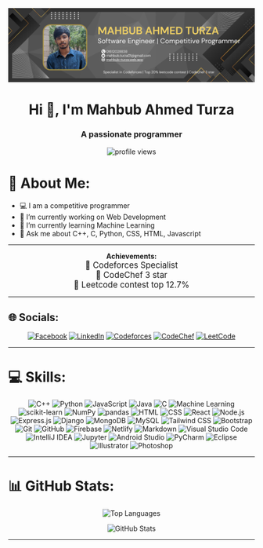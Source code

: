 <img src="https://github.com/Mahbub2001/Mahbub2001/blob/main/mahbub.png" alt="mahbub-turza" align="center" />

<h1 align="center">Hi 👋, I'm Mahbub Ahmed Turza</h1>
<h3 align="center">A passionate programmer</h3>

<p align="center">
  <img src="https://komarev.com/ghpvc/?username=Mahbub2001&color=brightgreen" alt="profile views"/>
</p>

# 💫 About Me:
- 💻 I am a competitive programmer
- 🔭 I’m currently working on Web Development
- 🌱 I’m currently learning Machine Learning
- 💬 Ask me about C++, C, Python, CSS, HTML, Javascript

---

<p align="center">
  <strong>Achievements:</strong><br>
  <span style="font-size: 1.2em;">🏅 Codeforces Specialist</span><br>
  <span style="font-size: 1.2em;">🥉 CodeChef 3 star</span><br>
  <span style="font-size: 1.2em;">🏅 Leetcode contest top 12.7%</span>
</p>

---

## 🌐 Socials:
<p align="center">
  <a href="https://facebook.com/profile.php?id=100076033624420"><img src="https://img.shields.io/badge/Facebook-%231877F2.svg?logo=Facebook&logoColor=white" alt="Facebook"/></a>
  <a href="https://www.linkedin.com/in/mahbub-ahmed-turza/"><img src="https://img.shields.io/badge/LinkedIn-%230077B5.svg?logo=linkedin&logoColor=white" alt="LinkedIn"/></a>
  <a href="https://codeforces.com/profile/ahmed_prime"><img src="https://img.shields.io/badge/Codeforces-1F8ACB?logo=codeforces&logoColor=fff&style=flat" alt="Codeforces"/></a>
  <a href="https://www.codechef.com/users/mahbub_ahmed01"><img src="https://img.shields.io/badge/CodeChef-5B4638?logo=codechef&logoColor=fff&style=flat" alt="CodeChef"/></a>
  <a href="https://leetcode.com/imahbubturza/"><img src="https://img.shields.io/badge/LeetCode-FFA116?logo=leetcode&logoColor=fff&style=flat" alt="LeetCode"/></a>
</p>

---

# 💻 Skills:
<p align="center">
  <img src="https://img.shields.io/badge/-C++-05122A?style=flat&logo=C%2B%2B&logoColor=00599C" alt="C++"/>
  <img src="https://img.shields.io/badge/-Python-05122A?style=flat&logo=python" alt="Python"/>
  <img src="https://img.shields.io/badge/-JavaScript-05122A?style=flat&logo=javascript" alt="JavaScript"/>
  <img src="https://img.shields.io/badge/-Java-05122A?style=flat&logo=Java&logoColor=FFA518" alt="Java"/>
  <img src="https://img.shields.io/badge/-C-05122A?style=flat&logo=C&logoColor=A8B9CC" alt="C"/>
  <img src="https://img.shields.io/badge/Machine_Learning-05122A.svg?style=flat&logo=machine-learning&logoColor=white" alt="Machine Learning"/>
  <img src="https://img.shields.io/badge/scikit--learn-05122A?logo=scikitlearn&logoColor=fff&style=flat" alt="scikit-learn"/>
  <img src="https://img.shields.io/badge/NumPy-05122A?logo=numpy&logoColor=fff&style=flat" alt="NumPy"/>
  <img src="https://img.shields.io/badge/pandas-05122A?logo=pandas&logoColor=fff&style=flat" alt="pandas"/>
  <img src="https://img.shields.io/badge/-HTML-05122A?style=flat&logo=HTML5" alt="HTML"/>
  <img src="https://img.shields.io/badge/-CSS-05122A?style=flat&logo=CSS3&logoColor=1572B6" alt="CSS"/>
  <img src="https://img.shields.io/badge/-React-05122A?style=flat&logo=react" alt="React"/>
  <img src="https://img.shields.io/badge/-Node.js-05122A?style=flat&logo=Node.js" alt="Node.js"/>
  <img src="https://img.shields.io/badge/Express.js-05122A?style=flat&logoColor=FFA518" alt="Express.js"/>
  <img src="https://img.shields.io/badge/-Django-05122A?style=flat&logo=django&logoColor=white" alt="Django"/>
  <img src="https://img.shields.io/badge/MongoDB-05122A?style=flat&logo=mongodb&logoColor=white" alt="MongoDB"/>
  <img src="https://img.shields.io/badge/MySQL-05122A?style=flat&logo=mysql&logoColor=white" alt="MySQL"/>
  <img src="https://img.shields.io/badge/Tailwind_CSS-05122A?style=flat&logo=tailwind-css&logoColor=white" alt="Tailwind CSS"/>
  <img src="https://img.shields.io/badge/-Bootstrap-05122A?style=flat&logo=bootstrap&logoColor=563D7C" alt="Bootstrap"/>
  <img src="https://img.shields.io/badge/-Git-05122A?style=flat&logo=git" alt="Git"/>
  <img src="https://img.shields.io/badge/-GitHub-05122A?style=flat&logo=github" alt="GitHub"/>
  <img src="https://img.shields.io/badge/Firebase-05122A?logo=firebase&logoColor=000&style=flat" alt="Firebase"/>
  <img src="https://img.shields.io/badge/Netlify-05122A?style=flat&logo=netlify&logoColor=white" alt="Netlify"/>
  <img src="https://img.shields.io/badge/-Markdown-05122A?style=flat&logo=markdown" alt="Markdown"/>
  <img src="https://img.shields.io/badge/-Visual%20Studio%20Code-05122A?style=flat&logo=visual-studio-code&logoColor=007ACC" alt="Visual Studio Code"/>
  <img src="https://img.shields.io/badge/IntelliJ_IDEA-05122A.svg?style=flat&logo=intellij-idea&logoColor=white" alt="IntelliJ IDEA"/>
  <img src="https://img.shields.io/badge/Jupyter-05122A?style=flat&logo=Jupyter" alt="Jupyter"/>
  <img src="https://img.shields.io/badge/Android_Studio-05122A?style=flat&logo=android-studio&logoColor=white" alt="Android Studio"/>
  <img src="https://img.shields.io/badge/PyCharm-05122A.svg?&style=flat&logo=PyCharm&logoColor=white" alt="PyCharm"/>
  <img src="https://img.shields.io/badge/-Eclipse-05122A?style=flat&logo=eclipse-ide&logoColor=2C2255" alt="Eclipse"/>
  <img src="https://img.shields.io/badge/-Illustrator-05122A?style=flat&logo=adobe-illustrator" alt="Illustrator"/>
  <img src="https://img.shields.io/badge/-Photoshop-05122A?style=flat&logo=adobe-photoshop" alt="Photoshop"/>
</p>

---

# 📊 GitHub Stats:
<p align="center">
  <img src="https://github-readme-stats-anuraghazra1.vercel.app/api/top-langs/?username=Mahbub2001&theme=algolia&hide_border=false&no-bg=true&no-frame=true&langs_count=10" alt="Top Languages"/>
</p>

<p align="center">
  <img src="https://github-readme-stats-eight-theta.vercel.app/api?username=Mahbub2001&show_icons=true&theme=algolia&include_all_commits=true&count_private=true" alt="GitHub Stats"/>
</p>

---


